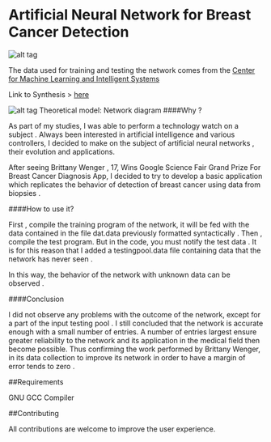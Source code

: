 Artificial Neural Network for Breast Cancer Detection
========

![alt tag](http://image.noelshack.com/fichiers/2014/21/1400608400-ann-picture.jpg)

The data used for training and testing the network comes from the [Center for Machine Learning and Intelligent Systems](http://archive.ics.uci.edu/ml/datasets/Breast+Cancer+Wisconsin+(Original))


Link to Synthesis > [here](https://www.dropbox.com/s/5lk8sy0kbztxnxk/reseaux-de-neurones.pdf)

![alt tag](http://image.noelshack.com/fichiers/2014/21/1400610486-schemareseaudeneurones.png)
Theoretical model: Network diagram
####Why ?

As part of my studies, I was able to perform a technology watch on a subject .
Always been interested in artificial intelligence and various controllers, I decided to make on the subject of artificial neural networks , their evolution and applications.

After seeing Brittany Wenger , 17, Wins Google Science Fair Grand Prize For Breast Cancer Diagnosis App, I decided to try to develop a basic application which replicates the behavior of detection of breast cancer using data from biopsies .

####How to use it?

First , compile the training program of the network, it will be fed with the data contained in the file dat.data previously formatted syntactically .
Then , compile the test program. But in the code, you must notify the test data . It is for this reason that I added a testingpool.data file containing data that the network has never seen .

In this way, the behavior of the network with unknown data can be observed .

####Conclusion

I did not observe any problems with the outcome of the network, except for a part of the input testing pool . I still concluded that the network is accurate enough with a small number of entries. A number of entries largest ensure greater reliability to the network and its application in the medical field then become possible. Thus confirming the work performed by Brittany Wenger, in its data collection to improve its network in order to have a margin of error tends to zero .

##Requirements

GNU GCC Compiler

##Contributing

All contributions are welcome to improve the user experience.
